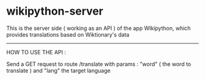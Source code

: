 # wikipython-server
This is the server side ( working as an API ) of the app WIkipython, which provides translations based on Wiktionary's data

--- 
HOW TO USE THE API : 

Send a GET request to route /translate with params : "word" ( the word to translate ) and "lang" the target language
